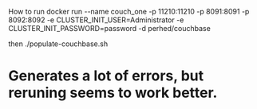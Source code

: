 
How to run
docker run  --name couch_one -p 11210:11210 -p 8091:8091 -p 8092:8092 -e CLUSTER_INIT_USER=Administrator -e CLUSTER_INIT_PASSWORD=password -d perhed/couchbase

then 
./populate-couchbase.sh
# Generates a lot of errors, but reruning seems to work better.
